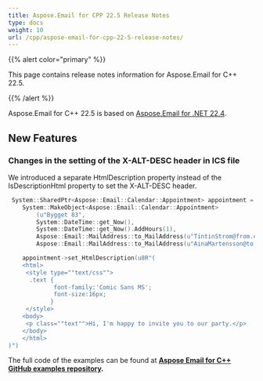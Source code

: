 ```yaml
---
title: Aspose.Email for CPP 22.5 Release Notes
type: docs
weight: 10
url: /cpp/aspose-email-for-cpp-22-5-release-notes/
---
```


{{% alert color="primary" %}} 

This page contains release notes information for Aspose.Email for C++ 22.5.

{{% /alert %}} 

Aspose.Email for C++ 22.5 is based on [Aspose.Email for .NET 22.4](https://docs.aspose.com/email/net/aspose-email-for-net-22-4-release-notes/).


## **New Features**


### **Changes in the setting of the X-ALT-DESC header in ICS file**

We introduced a separate HtmlDescription property instead of the IsDescriptionHtml property to set the X-ALT-DESC header.

```cpp
 System::SharedPtr<Aspose::Email::Calendar::Appointment> appointment = 
    System::MakeObject<Aspose::Email::Calendar::Appointment>
        (u"Bygget 83", 
        System::DateTime::get_Now(), 
        System::DateTime::get_Now().AddHours(1), 
        Aspose::Email::MailAddress::to_MailAddress(u"TintinStrom@from.com"), 
        Aspose::Email::MailAddress::to_MailAddress(u"AinaMartensson@to.com")) 

    appointment->set_HtmlDescription(u8R"(
    <html>
     <style type=""text/css"">
      .text {
             font-family:'Comic Sans MS';
             font-size:16px;
            }
     </style>
    <body>
     <p class=""text"">Hi, I'm happy to invite you to our party.</p>
    </body>
    </html>
)")
```

The full code of the examples can be found at **[Aspose Email for C++ GitHub examples repository](https://github.com/aspose-email/Aspose.Email-for-C).**
